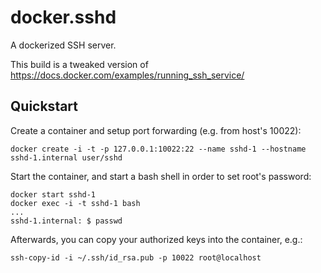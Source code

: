 # docker.sshd

A dockerized SSH server. 

This build is a tweaked version of https://docs.docker.com/examples/running_ssh_service/

## Quickstart

Create a container and setup port forwarding (e.g. from host's 10022):

    docker create -i -t -p 127.0.0.1:10022:22 --name sshd-1 --hostname sshd-1.internal user/sshd
    
Start the container, and start a bash shell in order to set root's password:

    docker start sshd-1
    docker exec -i -t sshd-1 bash
    ...
    sshd-1.internal: $ passwd
    
Afterwards, you can copy your authorized keys into the container, e.g.:

    ssh-copy-id -i ~/.ssh/id_rsa.pub -p 10022 root@localhost
